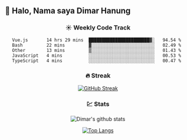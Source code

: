 ## 👋 Halo, Nama saya **Dimar Hanung**

<center>

### :sunny: Weekly Code Track
<!--START_SECTION:waka-->
```text
Vue.js       14 hrs 29 mins  ███████████████████████▓░   94.54 % 
Bash         22 mins         ▓░░░░░░░░░░░░░░░░░░░░░░░░   02.49 % 
Other        13 mins         ▒░░░░░░░░░░░░░░░░░░░░░░░░   01.43 % 
JavaScript   4 mins          ░░░░░░░░░░░░░░░░░░░░░░░░░   00.53 % 
TypeScript   4 mins          ░░░░░░░░░░░░░░░░░░░░░░░░░   00.47 % 
```
<!--END_SECTION:waka-->

### :fire: Streak

[![GitHub Streak](http://github-readme-streak-stats.herokuapp.com?user=dimar-hanung)](https://git.io/streak-stats)

### :chart: Stats

![Dimar's github stats](https://github-readme-stats.vercel.app/api?username=dimar-hanung&show_icons=true&theme=vue)

[![Top Langs](https://github-readme-stats.vercel.app/api/top-langs/?username=dimar-hanung)](#)

</center>
